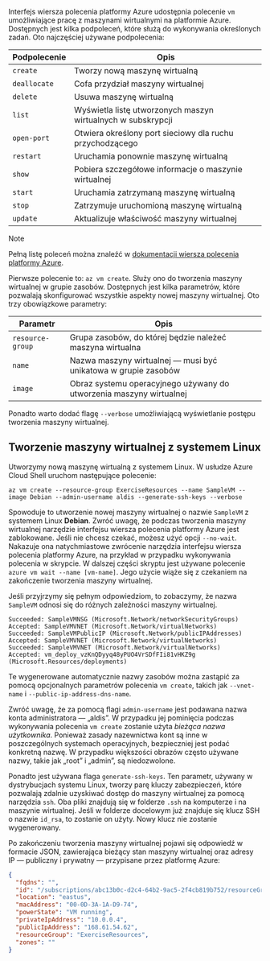 Interfejs wiersza polecenia platformy Azure udostępnia polecenie `vm` umożliwiające pracę z maszynami wirtualnymi na platformie Azure. Dostępnych jest kilka podpoleceń, które służą do wykonywania określonych zadań. Oto najczęściej używane podpolecenia:

| Podpolecenie | Opis |
|-------------|-------------|
| `create`    | Tworzy nową maszynę wirtualną |
| `deallocate` | Cofa przydział maszyny wirtualnej |
| `delete` | Usuwa maszynę wirtualną |
| `list` | Wyświetla listę utworzonych maszyn wirtualnych w subskrypcji |
| `open-port` | Otwiera określony port sieciowy dla ruchu przychodzącego |
| `restart` | Uruchamia ponownie maszynę wirtualną |
| `show` | Pobiera szczegółowe informacje o maszynie wirtualnej |
| `start` | Uruchamia zatrzymaną maszynę wirtualną |
| `stop` | Zatrzymuje uruchomioną maszynę wirtualną |
| `update` | Aktualizuje właściwość maszyny wirtualnej |

> [!NOTE]
> Pełną listę poleceń można znaleźć w [dokumentacji wiersza polecenia platformy Azure](https://docs.microsoft.com/cli/azure/reference-index?view=azure-cli-latest).

Pierwsze polecenie to: `az vm create`. Służy ono do tworzenia maszyny wirtualnej w grupie zasobów. Dostępnych jest kilka parametrów, które pozwalają skonfigurować wszystkie aspekty nowej maszyny wirtualnej. Oto trzy obowiązkowe parametry:

| Parametr | Opis |
|-----------|-------------|
| `resource-group` | Grupa zasobów, do której będzie należeć maszyna wirtualna |
| `name` | Nazwa maszyny wirtualnej — musi być unikatowa w grupie zasobów |
| `image` | Obraz systemu operacyjnego używany do utworzenia maszyny wirtualnej |

Ponadto warto dodać flagę `--verbose` umożliwiającą wyświetlanie postępu tworzenia maszyny wirtualnej. 

## <a name="create-a-linux-virtual-machine"></a>Tworzenie maszyny wirtualnej z systemem Linux

Utworzymy nową maszynę wirtualną z systemem Linux. W usłudze Azure Cloud Shell uruchom następujące polecenie:

```azurecli
az vm create --resource-group ExerciseResources --name SampleVM --image Debian --admin-username aldis --generate-ssh-keys --verbose 
```

Spowoduje to utworzenie nowej maszyny wirtualnej o nazwie `SampleVM` z systemem Linux **Debian**. Zwróć uwagę, że podczas tworzenia maszyny wirtualnej narzędzie interfejsu wiersza polecenia platformy Azure jest zablokowane. Jeśli nie chcesz czekać, możesz użyć opcji `--no-wait`. Nakazuje ona natychmiastowe zwrócenie narzędzia interfejsu wiersza polecenia platformy Azure, na przykład w przypadku wykonywania polecenia w skrypcie. W dalszej części skryptu jest używane polecenie `azure vm wait --name [vm-name]`. Jego użycie wiąże się z czekaniem na zakończenie tworzenia maszyny wirtualnej.

Jeśli przyjrzymy się pełnym odpowiedziom, to zobaczymy, że nazwa `SampleVM` odnosi się do różnych zależności maszyny wirtualnej.

```
Succeeded: SampleVMNSG (Microsoft.Network/networkSecurityGroups)
Accepted: SampleVMVNET (Microsoft.Network/virtualNetworks)
Succeeded: SampleVMPublicIP (Microsoft.Network/publicIPAddresses)
Accepted: SampleVMVNET (Microsoft.Network/virtualNetworks)
Succeeded: SampleVMVNET (Microsoft.Network/virtualNetworks)
Accepted: vm_deploy_vzKnQDyyq48yPUO4VrSDfFIi81vHKZ9g (Microsoft.Resources/deployments)
```

Te wygenerowane automatycznie nazwy zasobów można zastąpić za pomocą opcjonalnych parametrów polecenia `vm create`, takich jak `--vnet-name` i `--public-ip-address-dns-name`.

Zwróć uwagę, że za pomocą flagi `admin-username` jest podawana nazwa konta administratora — „aldis”. W przypadku jej pominięcia podczas wykonywania polecenia `vm create` zostanie użyta _bieżąca nazwa użytkownika_. Ponieważ zasady nazewnictwa kont są inne w poszczególnych systemach operacyjnych, bezpieczniej jest podać konkretną nazwę. W przypadku większości obrazów często używane nazwy, takie jak „root” i „admin”, są niedozwolone.

Ponadto jest używana flaga `generate-ssh-keys`. Ten parametr, używany w dystrybucjach systemu Linux, tworzy parę kluczy zabezpieczeń, które pozwalają zdalnie uzyskiwać dostęp do maszyny wirtualnej za pomocą narzędzia `ssh`. Oba pliki znajdują się w folderze `.ssh` na komputerze i na maszynie wirtualnej. Jeśli w folderze docelowym już znajduje się klucz SSH o nazwie `id_rsa`, to zostanie on użyty. Nowy klucz nie zostanie wygenerowany.

Po zakończeniu tworzenia maszyny wirtualnej pojawi się odpowiedź w formacie JSON, zawierająca bieżący stan maszyny wirtualnej oraz adresy IP — publiczny i prywatny — przypisane przez platformę Azure:

```json
{
  "fqdns": "",
  "id": "/subscriptions/abc13b0c-d2c4-64b2-9ac5-2f4cb819b752/resourceGroups/ExerciseResources/providers/Microsoft.Compute/virtualMachines/SampleVM",
  "location": "eastus",
  "macAddress": "00-0D-3A-1A-D9-74",
  "powerState": "VM running",
  "privateIpAddress": "10.0.0.4",
  "publicIpAddress": "168.61.54.62",
  "resourceGroup": "ExerciseResources",
  "zones": ""
}
```

